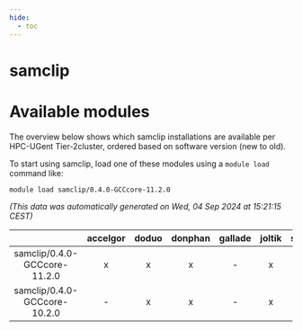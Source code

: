 ```yaml
---
hide:
  - toc
---
```


samclip
=======

# Available modules


The overview below shows which samclip installations are available per HPC-UGent Tier-2cluster, ordered based on software version (new to old).

To start using samclip, load one of these modules using a `module load` command like:

```shell
module load samclip/0.4.0-GCCcore-11.2.0
```

*(This data was automatically generated on Wed, 04 Sep 2024 at 15:21:15 CEST)*  

| |accelgor|doduo|donphan|gallade|joltik|shinx|skitty|
| :---: | :---: | :---: | :---: | :---: | :---: | :---: | :---: |
|samclip/0.4.0-GCCcore-11.2.0|x|x|x|-|x|-|x|
|samclip/0.4.0-GCCcore-10.2.0|-|x|x|-|x|-|x|
